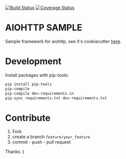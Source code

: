 
[![Build Status](https://travis-ci.org/sonic182/aiohttp_sample.svg?branch=master)](https://travis-ci.org/sonic182/aiohttp_sample)
[![Coverage Status](https://coveralls.io/repos/github/sonic182/aiohttp_sample/badge.svg?branch=master)](https://coveralls.io/github/sonic182/aiohttp_sample?branch=master)
# AIOHTTP SAMPLE

Sample framework for aiohttp, see it's cookiecutter [here](https://github.com/sonic182/aiohttpwork).

# Development

Install packages with pip-tools:
```bash
pip install pip-tools
pip-compile
pip-compile dev-requirements.in
pip-sync requirements.txt dev-requirements.txt
```

# Contribute

1. Fork
2. create a branch `feature/your_feature`
3. commit - push - pull request

Thanks :)
